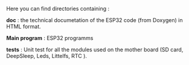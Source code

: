 
Here you can find directories containing :

**doc** : the technical documetation of the ESP32 code (from Doxygen) in HTML format.

**Main program** : ESP32 programms

**tests** : Unit test for all the modules used on the mother board (SD card, DeepSleep, Leds, Littelfs, RTC ).
